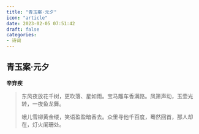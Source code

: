 ```yaml
---
title: "青玉案·元夕"
icon: "article"
date: 2023-02-05 07:51:42
draft: false
categories:
- 诗词
---
```


## 青玉案·元夕
**辛弃疾**

> 东风夜放花千树，更吹落、星如雨。宝马雕车香满路。凤箫声动，玉壶光转，一夜鱼龙舞。
>
> 蛾儿雪柳黄金缕，笑语盈盈暗香去。众里寻他千百度，蓦然回首，那人却在，灯火阑珊处。
